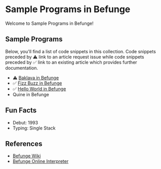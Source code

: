 # Sample Programs in Befunge

Welcome to Sample Programs in Befunge!

## Sample Programs

Below, you'll find a list of code snippets in this collection.
Code snippets preceded by :warning: link to an article request 
issue while code snippets preceded by :white_check_mark: link
to an existing article which provides further documentation.

- :warning: [Baklava in Befunge][baklava-article-issue]
- :white_check_mark: [Fizz Buzz in Befunge][fizz-buzz-article]
- :white_check_mark: [Hello World in Befunge][hello-world-article]
- Quine in Befunge

## Fun Facts

- Debut: 1993
- Typing: Single Stack

## References

- [Befunge Wiki](https://en.wikipedia.org/wiki/Befunge)
- [Befunge Online Interpreter](https://www.bedroomlan.org/tools/befunge-playground#prog=hello,mode=run)

[baklava-article-issue]: https://github.com/TheRenegadeCoder/sample-programs-website/issues/362

[fizz-buzz-article]: https://sample-programs.therenegadecoder.com/projects/fizz-buzz/befunge/
[hello-world-article]: https://therenegadecoder.com/code/hello-world-in-befunge/
